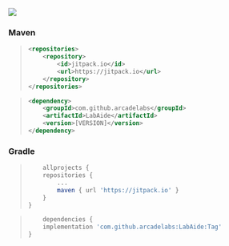 [![](https://jitpack.io/v/arcadelabs/LabAide.svg)](https://jitpack.io/#arcadelabs/LabAide)

### Maven

> ```xml
> <repositories>
>     <repository>
>         <id>jitpack.io</id>
>         <url>https://jitpack.io</url>
>     </repository>
> </repositories>
> ```

> ```xml
> <dependency>
>     <groupId>com.github.arcadelabs</groupId>
>     <artifactId>LabAide</artifactId>
>     <version>[VERSION]</version>
> </dependency>
> ```

### Gradle

> ```gradle
>     allprojects {
>     repositories {
>         ...
>         maven { url 'https://jitpack.io' }
>     }
> }
> ```

> ```gradle
>     dependencies {
>     implementation 'com.github.arcadelabs:LabAide:Tag'
> }
> ```